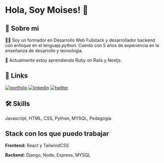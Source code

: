 
# Hola, Soy Moises! 👋


## 🚀 Sobre mi
👩‍💻  Soy un formador en Desarrollo Web Fullstack y desarrollador backend con enfoque en el lenguaje python. Cuento con 5 años de experiencia en la enseñanza de desarrollo y tecnologia. 

🧠 Actualmente estoy aprendiendo Ruby on Rails y Nestjs.

## 🔗 Links
[![portfolio](https://img.shields.io/badge/my_portfolio-000?style=for-the-badge&logo=ko-fi&logoColor=white)](https://arizamoisesco.netlify.app/)
[![linkedin](https://img.shields.io/badge/linkedin-0A66C2?style=for-the-badge&logo=linkedin&logoColor=white)](https://www.linkedin.com/in/arizamoisesco)
[![twitter](https://img.shields.io/badge/twitter-1DA1F2?style=for-the-badge&logo=twitter&logoColor=white)](https://twitter.com/arizamoisesco)


## 🛠 Skills
Javascript, HTML, CSS, Python, MYSQL, Pedagogía


## Stack con los que puedo trabajar

**Frontend:** React y TailwindCSS

**Backend:** Django, Node, Express, MYSQL
